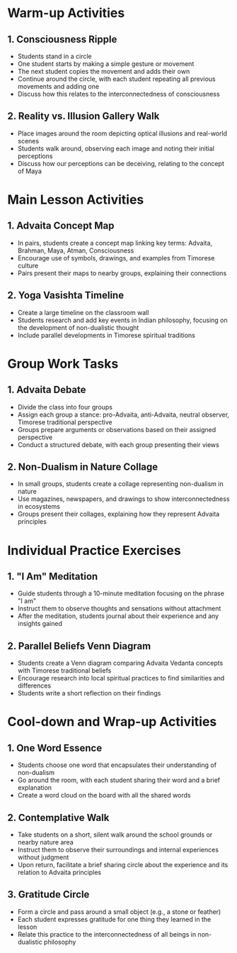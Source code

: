 # Warm-up Activities

## 1. Consciousness Ripple

- Students stand in a circle
- One student starts by making a simple gesture or movement
- The next student copies the movement and adds their own
- Continue around the circle, with each student repeating all previous movements and adding one
- Discuss how this relates to the interconnectedness of consciousness

## 2. Reality vs. Illusion Gallery Walk

- Place images around the room depicting optical illusions and real-world scenes
- Students walk around, observing each image and noting their initial perceptions
- Discuss how our perceptions can be deceiving, relating to the concept of Maya

# Main Lesson Activities

## 1. Advaita Concept Map

- In pairs, students create a concept map linking key terms: Advaita, Brahman, Maya, Atman, Consciousness
- Encourage use of symbols, drawings, and examples from Timorese culture
- Pairs present their maps to nearby groups, explaining their connections

## 2. Yoga Vasishta Timeline

- Create a large timeline on the classroom wall
- Students research and add key events in Indian philosophy, focusing on the development of non-dualistic thought
- Include parallel developments in Timorese spiritual traditions

# Group Work Tasks

## 1. Advaita Debate

- Divide the class into four groups
- Assign each group a stance: pro-Advaita, anti-Advaita, neutral observer, Timorese traditional perspective
- Groups prepare arguments or observations based on their assigned perspective
- Conduct a structured debate, with each group presenting their views

## 2. Non-Dualism in Nature Collage

- In small groups, students create a collage representing non-dualism in nature
- Use magazines, newspapers, and drawings to show interconnectedness in ecosystems
- Groups present their collages, explaining how they represent Advaita principles

# Individual Practice Exercises

## 1. "I Am" Meditation

- Guide students through a 10-minute meditation focusing on the phrase "I am"
- Instruct them to observe thoughts and sensations without attachment
- After the meditation, students journal about their experience and any insights gained

## 2. Parallel Beliefs Venn Diagram

- Students create a Venn diagram comparing Advaita Vedanta concepts with Timorese traditional beliefs
- Encourage research into local spiritual practices to find similarities and differences
- Students write a short reflection on their findings

# Cool-down and Wrap-up Activities

## 1. One Word Essence

- Students choose one word that encapsulates their understanding of non-dualism
- Go around the room, with each student sharing their word and a brief explanation
- Create a word cloud on the board with all the shared words

## 2. Contemplative Walk

- Take students on a short, silent walk around the school grounds or nearby nature area
- Instruct them to observe their surroundings and internal experiences without judgment
- Upon return, facilitate a brief sharing circle about the experience and its relation to Advaita principles

## 3. Gratitude Circle

- Form a circle and pass around a small object (e.g., a stone or feather)
- Each student expresses gratitude for one thing they learned in the lesson
- Relate this practice to the interconnectedness of all beings in non-dualistic philosophy